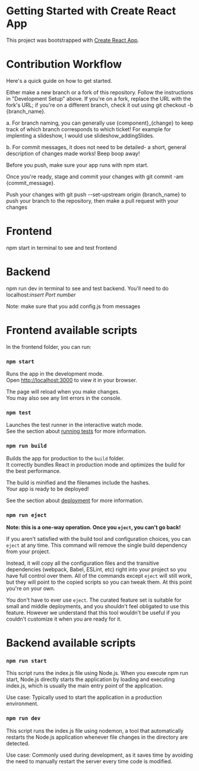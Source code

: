 # Getting Started with Create React App

This project was bootstrapped with [Create React App](https://github.com/facebook/create-react-app).

# Contribution Workflow
Here's a quick guide on how to get started.

Either make a new branch or a fork of this repository.
Follow the instructions in "Development Setup" above. If you're on a fork, replace the URL with the fork's URL; if you're on a different branch, check it out using git checkout -b {branch_name}. 

a. For branch naming, you can generally use {component}_{change} to keep track of which branch corresponds to which ticket! For example for implenting a slideshow, I would use slideshow_addingSlides. 

b. For commit messages, it does not need to be detailed- a short, general description of changes made works!
Beep boop away!

Before you push, make sure your app runs with npm start.

Once you're ready, stage and commit your changes with git commit -am {commit_message}.

Push your changes with git push --set-upstream origin {branch_name} to push your branch to the repository, then make a pull request with your changes

# Frontend 

npm start in terminal to see and test frontend

# Backend

npm run dev in terminal to see and test backend. You'll need to do localhost:*insert Port number*

Note: make sure that you add config.js from messages

# Frontend available scripts

In the frontend folder, you can run:

### `npm start`

Runs the app in the development mode.\
Open [http://localhost:3000](http://localhost:3000) to view it in your browser.

The page will reload when you make changes.\
You may also see any lint errors in the console.

### `npm test`

Launches the test runner in the interactive watch mode.\
See the section about [running tests](https://facebook.github.io/create-react-app/docs/running-tests) for more information.

### `npm run build`

Builds the app for production to the `build` folder.\
It correctly bundles React in production mode and optimizes the build for the best performance.

The build is minified and the filenames include the hashes.\
Your app is ready to be deployed!

See the section about [deployment](https://facebook.github.io/create-react-app/docs/deployment) for more information.

### `npm run eject`

**Note: this is a one-way operation. Once you `eject`, you can't go back!**

If you aren't satisfied with the build tool and configuration choices, you can `eject` at any time. This command will remove the single build dependency from your project.

Instead, it will copy all the configuration files and the transitive dependencies (webpack, Babel, ESLint, etc) right into your project so you have full control over them. All of the commands except `eject` will still work, but they will point to the copied scripts so you can tweak them. At this point you're on your own.

You don't have to ever use `eject`. The curated feature set is suitable for small and middle deployments, and you shouldn't feel obligated to use this feature. However we understand that this tool wouldn't be useful if you couldn't customize it when you are ready for it.

# Backend available scripts

### `npm run start`
This script runs the index.js file using Node.js. When you execute npm run start, Node.js directly starts the application by loading and executing index.js, which is usually the main entry point of the application.

Use case: Typically used to start the application in a production environment.

### `npm run dev`

This script runs the index.js file using nodemon, a tool that automatically restarts the Node.js application whenever file changes in the directory are detected.

Use case: Commonly used during development, as it saves time by avoiding the need to manually restart the server every time code is modified.
